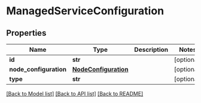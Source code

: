 # ManagedServiceConfiguration

## Properties
Name | Type | Description | Notes
------------ | ------------- | ------------- | -------------
**id** | **str** |  | [optional] 
**node_configuration** | [**NodeConfiguration**](NodeConfiguration.md) |  | [optional] 
**type** | **str** |  | [optional] 

[[Back to Model list]](../README.md#documentation-for-models) [[Back to API list]](../README.md#documentation-for-api-endpoints) [[Back to README]](../README.md)

